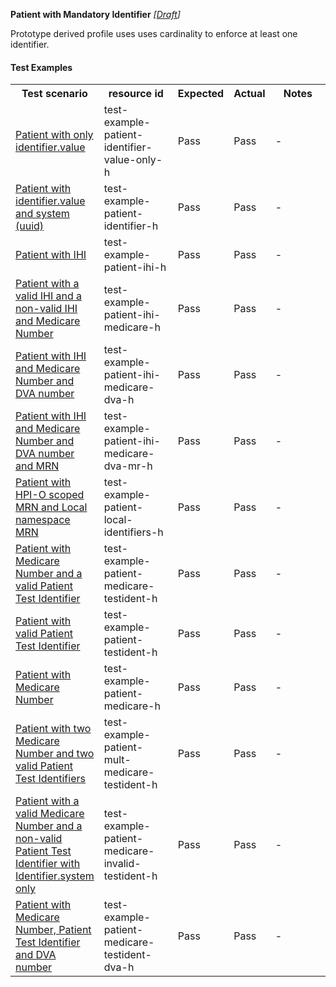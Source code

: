 **Patient with Mandatory Identifier** *[[Draft](http://hl7.org/fhir/r4/valueset-publication-status.html)]*

Prototype derived profile uses uses cardinality to enforce at least one identifier.

#### Test Examples

<table class="list" style="width:100%">
    <colgroup>
       <col span="1" style="width: 19%;"/>
       <col span="1" style="width: 25%;"/>
       <col span="1" style="width: 10%;"/>
       <col span="1" style="width: 10%;"/>
       <col span="1" style="width: 20%;"/>
    </colgroup>
	<tbody>
      <tr>
        <th>Test scenario</th>
        <th>resource id</th>
        <th>Expected</th>
        <th>Actual</th>
		<th>Notes</th>
      </tr>
      <tr>
        <td><a href="Patient-test-example-patient-identifier-value-only-h.html">Patient with only identifier.value</a></td>
        <td>test-example-patient-identifier-value-only-h</td>
        <td>Pass</td>
        <td>Pass</td>
        <td>-</td>
      </tr>
      <tr>
        <td><a href="Patient-test-example-patient-identifier-h.html">Patient with identifier.value and system (uuid)</a></td>
        <td>test-example-patient-identifier-h</td>
        <td>Pass</td>
        <td>Pass</td>
        <td>-</td>
      </tr>
      <tr>
        <td><a href="Patient-test-example-patient-ihi-h.html">Patient with IHI</a></td>
        <td>test-example-patient-ihi-h</td>
        <td>Pass</td>
        <td>Pass</td>
        <td>-</td>
      </tr>
      <tr>
        <td><a href="Patient-test-example-patient-ihi-medicare-h.html">Patient with a valid IHI and a non-valid IHI and Medicare Number</a></td>
        <td>test-example-patient-ihi-medicare-h</td>
        <td>Pass</td>
        <td>Pass</td>
        <td>-</td>
      </tr>
      <tr>
        <td><a href="Patient-test-example-patient-ihi-medicare-dva-h.html">Patient with IHI and Medicare Number and DVA number</a></td>
        <td>test-example-patient-ihi-medicare-dva-h</td>
        <td>Pass</td>
        <td>Pass</td>
        <td>-</td>
      </tr>
      <tr>
        <td><a href="Patient-test-example-patient-ihi-medicare-dva-mr-h.html">Patient with IHI and Medicare Number and DVA number and MRN</a></td>
        <td>test-example-patient-ihi-medicare-dva-mr-h</td>
        <td>Pass</td>
        <td>Pass</td>
        <td>-</td>
      </tr>
      <tr>
        <td><a href="Patient-test-example-patient-local-identifiers-h.html">Patient with HPI-O scoped MRN and Local namespace MRN</a></td>
        <td>test-example-patient-local-identifiers-h</td>
        <td>Pass</td>
        <td>Pass</td>
        <td>-</td>
      </tr>
      <tr>
        <td><a href="Patient-test-example-patient-medicare-testident-h.html">Patient with Medicare Number and a valid Patient Test Identifier</a></td>
        <td>test-example-patient-medicare-testident-h</td>
        <td>Pass</td>
        <td>Pass</td>
        <td>-</td>
      </tr>
      <tr>
        <td><a href="Patient-test-example-patient-testident-h.html">Patient with valid Patient Test Identifier</a></td>
        <td>test-example-patient-testident-h</td>
        <td>Pass</td>
        <td>Pass</td>
        <td>-</td>
      </tr>
      <tr>
        <td><a href="Patient-test-example-patient-medicare-h.html">Patient with Medicare Number</a></td>
        <td>test-example-patient-medicare-h</td>
        <td>Pass</td>
        <td>Pass</td>
        <td>-</td>
      </tr>
      <tr>
        <td><a href="Patient-test-example-patient-mult-medicare-testident-h.html">Patient with two Medicare Number and two valid Patient Test Identifiers</a></td>
        <td>test-example-patient-mult-medicare-testident-h</td>
        <td>Pass</td>
        <td>Pass</td>
        <td>-</td>
      </tr>
      <tr>
        <td><a href="Patient-test-example-patient-medicare-invalid-testident-h.html">Patient with a valid Medicare Number and a non-valid Patient Test Identifier with Identifier.system only</a></td>
        <td>test-example-patient-medicare-invalid-testident-h</td>
        <td>Pass</td>
        <td>Pass</td>
        <td>-</td>
      </tr>
      <tr>
        <td><a href="Patient-test-example-patient-medicare-testident-dva-h.html">Patient with Medicare Number, Patient Test Identifier and DVA number</a></td>
        <td>test-example-patient-medicare-testident-dva-h</td>
        <td>Pass</td>
        <td>Pass</td>
        <td>-</td>
      </tr>
    </tbody>
</table>